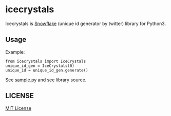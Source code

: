 # icecrystals

Icecrystals is [Snowflake](https://github.com/twitter/snowflake) (unique id generator by twitter) library for Python3.

## Usage

Example:
```
from icecrystals import IceCrystals
unique_id_gen = IceCrystals(0)
unique_id = unique_id_gen.generate()
```

See [sample.py](sample.py) and see library source.

## LICENSE
[MIT License](LICENSE)

